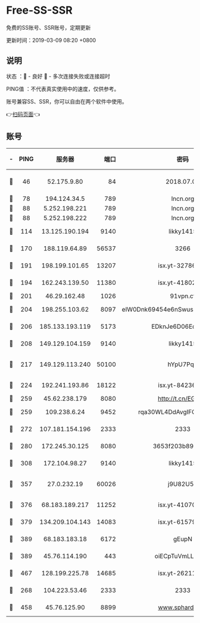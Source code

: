 # Free-SS-SSR

免费的SS账号、SSR账号，定期更新

更新时间：2019-03-09 08:20 +0800

## 说明

状态     ：🙂 - 良好 🙁 - 多次连接失败或连接超时

PING值   ：不代表真实使用中的速度，仅供参考。

账号兼容SS、SSR，你可以自由在两个软件中使用。

👉[扫码页面](https://liesauer.github.io/Free-SS-SSR/)👈

## 账号

|-|PING|服务器|端口|密码|加密方式|区域|
|:----:|:----:|:-----:|-----:|:----:|:----:|:----:|
|🙂|46|52.175.9.80|84|2018.07.07|chacha20-ietf-poly1305|HK|
|🙂|78|194.124.34.5|789|lncn.org|rc4|JP|
|🙂|88|5.252.198.221|789|lncn.org|rc4|JP|
|🙂|88|5.252.198.222|789|lncn.org|rc4|JP|
|🙂|114|13.125.190.194|9140|likky1415|aes-256-cfb|KR|
|🙂|170|188.119.64.89|56537|3266|aes-256-cfb|RU|
|🙂|191|198.199.101.65|13207|isx.yt-32786605|aes-256-cfb|US|
|🙂|194|162.243.139.50|11380|isx.yt-41802120|aes-256-cfb|US|
|🙂|201|46.29.162.48|1026|91vpn.cf|rc4-md5|RU|
|🙂|204|198.255.103.62|8097|eIW0Dnk69454e6nSwuspv9DmS201tQ0D|aes-256-cfb|US|
|🙂|206|185.133.193.119|5173|EDknJe6D06EoWDaw|aes-256-cfb|US|
|🙂|208|149.129.104.159|9140|likky1415|aes-256-cfb|CN|
|🙂|217|149.129.113.240|50100|hYpU7PqP|chacha20-ietf-poly1305|CN|
|🙂|224|192.241.193.86|18122|isx.yt-84236848|aes-256-cfb|US|
|🙂|259|45.62.238.179|8080|http://t.cn/EGJIyrl|rc4-md5|CA|
|🙂|259|109.238.6.24|9452|rqa30WL4DdAvgIFG6Fs3znzTa|aes-256-cfb|FR|
|🙂|272|107.181.154.196|2333|2333|aes-256-cfb|US|
|🙂|280|172.245.30.125|8080|3653f203b896678d|chacha20-ietf|US|
|🙂|308|172.104.98.27|9140|likky1415|aes-256-cfb|JP|
|🙂|357|27.0.232.19|60026|j9U82U53|xchacha20-ietf-poly1305|HK|
|🙂|376|68.183.189.217|11252|isx.yt-41070584|aes-256-cfb|SG|
|🙂|379|134.209.104.143|14083|isx.yt-61579208|aes-256-cfb|SG|
|🙂|389|68.183.183.18|6172|gEupN|aes-256-cfb|SG|
|🙂|389|45.76.114.190|443|oiECpTuVmLLxk4Ts|aes-256-cfb|AU|
|🙂|467|128.199.225.78|14685|isx.yt-26211844|aes-256-cfb|SG|
|🙂|268|104.223.53.46|2333|2333|aes-256-cfb|US|
|🙂|458|45.76.125.90|8899|www.sphard.com|aes-256-cfb|AU|
